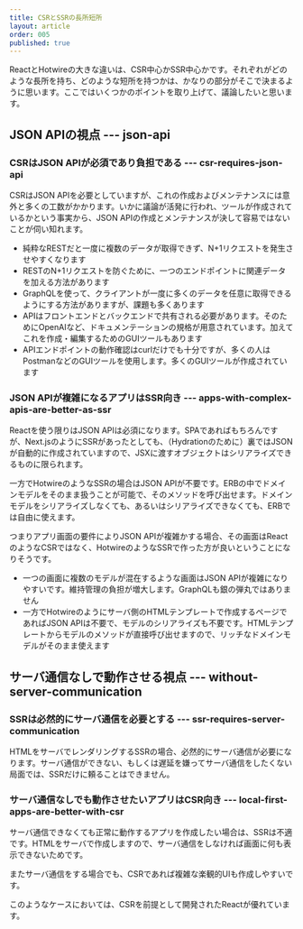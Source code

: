 ```yaml
---
title: CSRとSSRの長所短所
layout: article
order: 005
published: true
---
```


ReactとHotwireの大きな違いは、CSR中心かSSR中心かです。それぞれがどのような長所を持ち、どのような短所を持つかは、かなりの部分がそこで決まるように思います。ここではいくつかのポイントを取り上げて、議論したいと思います。

## JSON APIの視点 --- json-api

### CSRはJSON APIが必須であり負担である --- csr-requires-json-api

CSRはJSON APIを必要としていますが、これの作成およびメンテナンスには意外と多くの工数がかかります。いかに議論が活発に行われ、ツールが作成されているかという事実から、JSON APIの作成とメンテナンスが決して容易ではないことが伺い知れます。

* 純粋なRESTだと一度に複数のデータが取得できず、N+1リクエストを発生させやすくなります
* RESTのN+1リクエストを防ぐために、一つのエンドポイントに関連データを加える方法があります
* GraphQLを使って、クライアントが一度に多くのデータを任意に取得できるようにする方法がありますが、課題も多くあります
* APIはフロントエンドとバックエンドで共有される必要があります。そのためにOpenAIなど、ドキュメンテーションの規格が用意されています。加えてこれを作成・編集するためのGUIツールもあります
* APIエンドポイントの動作確認はcurlだけでも十分ですが、多くの人はPostmanなどのGUIツールを使用します。多くのGUIツールが作成されています

### JSON APIが複雑になるアプリはSSR向き --- apps-with-complex-apis-are-better-as-ssr

Reactを使う限りはJSON APIは必須になります。SPAであればもちろんですが、Next.jsのようにSSRがあったとしても、（Hydrationのために）裏ではJSONが自動的に作成されていますので、JSXに渡すオブジェクトはシリアライズできるものに限られます。

一方でHotwireのようなSSRの場合はJSON APIが不要です。ERBの中でドメインモデルをそのまま扱うことが可能で、そのメソッドを呼び出せます。ドメインモデルをシリアライズしなくても、あるいはシリアライズできなくても、ERBでは自由に使えます。

つまりアプリ画面の要件によりJSON APIが複雑かする場合、その画面はReactのようなCSRではなく、HotwireのようなSSRで作った方が良いということになりそうです。

* 一つの画面に複数のモデルが混在するような画面はJSON APIが複雑になりやすいです。維持管理の負担が増大します。GraphQLも銀の弾丸ではありません
* 一方でHotwireのようにサーバ側のHTMLテンプレートで作成するページであればJSON APIは不要で、モデルのシリアライズも不要です。HTMLテンプレートからモデルのメソッドが直接呼び出せますので、リッチなドメインモデルがそのまま使えます

## サーバ通信なしで動作させる視点 --- without-server-communication

### SSRは必然的にサーバ通信を必要とする --- ssr-requires-server-communication

HTMLをサーバでレンダリングするSSRの場合、必然的にサーバ通信が必要になります。サーバ通信ができない、もしくは遅延を嫌ってサーバ通信をしたくない局面では、SSRだけに頼ることはできません。

### サーバ通信なしでも動作させたいアプリはCSR向き --- local-first-apps-are-better-with-csr

サーバ通信できなくても正常に動作するアプリを作成したい場合は、SSRは不適です。HTMLをサーバで作成しますので、サーバ通信をしなければ画面に何も表示できないためです。

またサーバ通信をする場合でも、CSRであれば複雑な楽観的UIも作成しやすいです。

このようなケースにおいては、CSRを前提として開発されたReactが優れています。
